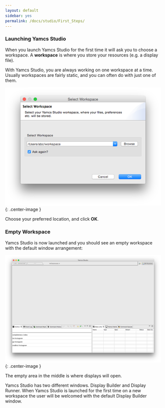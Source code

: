 ```yaml
---
layout: default
sidebar: yes
permalink: /docs/studio/First_Steps/
---
```


### Launching Yamcs Studio
When you launch Yamcs Studio for the first time it will ask you to choose a workspace. A **workspace** is where you store your resources (e.g. a display file).

With Yamcs Studio, you are always working on one workspace at a time. Usually workspaces are fairly static, and you can often do with just one of them.

![Select Workspace](/assets/studio/select-workspace.png){: .center-image }

Choose your preferred location, and click **OK**.

### Empty Workspace
Yamcs Studio is now launched and you should see an empty workspace with the default window arrangement:

![Empty Workspace](/assets/studio/empty-workspace.png){: .center-image }

The empty area in the middle is where displays will open.

Yamcs Studio has two different windows. Display Builder and Display Runner. When Yamcs Studio is launched for the first time on a new workspace the user will be welcomed with the default Display Builder window.
